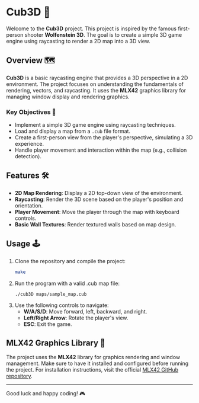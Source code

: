 # Cub3D 🚀

Welcome to the **Cub3D** project. This project is inspired by the famous first-person shooter **Wolfenstein 3D**. The goal is to create a simple 3D game engine using raycasting to render a 2D map into a 3D view.

## Overview 🗺️

**Cub3D** is a basic raycasting engine that provides a 3D perspective in a 2D environment. The project focuses on understanding the fundamentals of rendering, vectors, and raycasting. It uses the **MLX42** graphics library for managing window display and rendering graphics.

### Key Objectives 🎯
- Implement a simple 3D game engine using raycasting techniques.
- Load and display a map from a `.cub` file format.
- Create a first-person view from the player's perspective, simulating a 3D experience.
- Handle player movement and interaction within the map (e.g., collision detection).

## Features 🛠️

- **2D Map Rendering**: Display a 2D top-down view of the environment.
- **Raycasting**: Render the 3D scene based on the player's position and orientation.
- **Player Movement**: Move the player through the map with keyboard controls.
- **Basic Wall Textures**: Render textured walls based on map design.

## Usage 🕹️

1. Clone the repository and compile the project:
   ```bash
   make

2. Run the program with a valid .cub map file:
   ```bash
   ./cub3D maps/sample_map.cub

2. Use the following controls to navigate:
    - **W/A/S/D**: Move forward, left, backward, and right.
    - **Left/Right Arrow**: Rotate the player's view.
    - **ESC**: Exit the game.

## MLX42 Graphics Library 🎨

The project uses the **MLX42** library for graphics rendering and window management.
Make sure to have it installed and configured before running the project.
For installation instructions, visit the official [MLX42 GitHub repository](https://github.com/codam-coding-college/MLX42).

---

Good luck and happy coding! 🎮



